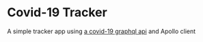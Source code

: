 # Covid-19 Tracker

A simple tracker app using [a covid-19 graphql api](https://covid19-graphql.now.sh/) and Apollo client
